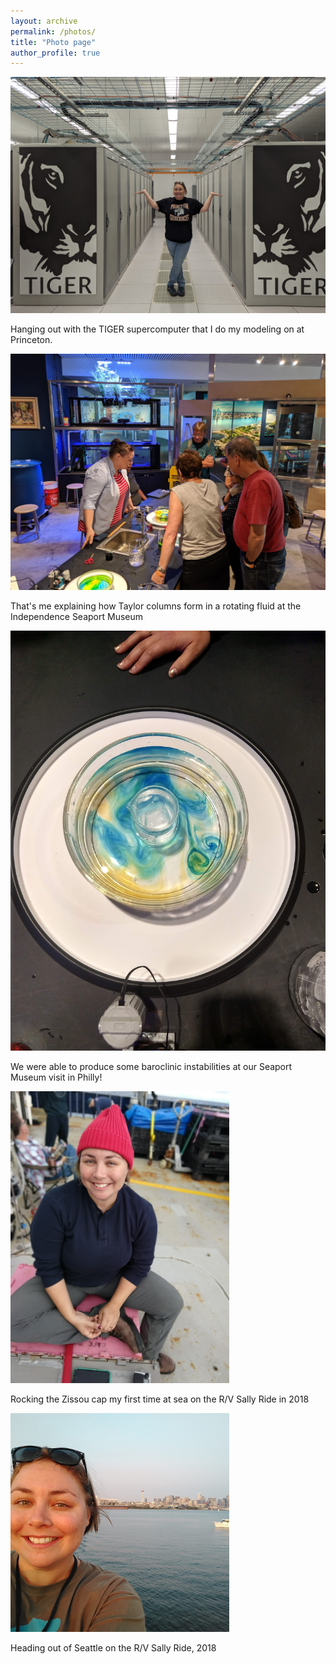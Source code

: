 ```yaml
---
layout: archive
permalink: /photos/
title: "Photo page"
author_profile: true
---
```




<p align="left">
  <img src="../images/PXL_20230816_133859063.jpg" width="550" title="Tiger CPU" >
</p> 
Hanging out with the TIGER supercomputer that I do my modeling on at Princeton.



<p align="left">
  <img src="../images/IMG_20190608_143703.jpg" width="550" title="ISM Outreach" >
</p>
That's me explaining how Taylor columns form in a rotating fluid at the Independence Seaport Museum



<p align="left">
  <img src="../images/IMG_20190608_131643732_HDR.jpg" width="550" title="ISM Outreach" >
</p>

We were able to produce some baroclinic instabilities at our Seaport Museum visit in Philly! 



<p align="left">
  <img src="../images/IMG_20180908_133001286_PORTRAIT.jpg" width="350" title="Aboard the R/V Sally Ride with my Zissou cap" >
</p>

Rocking the Zissou cap my first time at sea on the R/V Sally Ride in 2018



<p align="left">
<img src="../images/Profile pic.jpg" width="350" title="Heading out of Seattle on the R/V Sally Ride" >
</p>

Heading out of Seattle on the R/V Sally Ride, 2018

